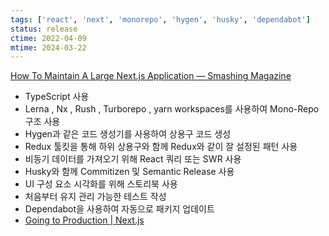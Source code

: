 ```yaml
---
tags: ['react', 'next', 'monorepo', 'hygen', 'husky', 'dependabot']
status: release
ctime: 2022-04-09
mtime: 2024-03-22
---
```


[How To Maintain A Large Next.js Application — Smashing Magazine](https://www.smashingmagazine.com/2021/11/maintain-large-nextjs-application/)

- TypeScript 사용
- Lerna , Nx , Rush , Turborepo , yarn workspaces를 사용하여 Mono-Repo 구조 사용
- Hygen과 같은 코드 생성기를 사용하여 상용구 코드 생성
- Redux 툴킷을 통해 하위 상용구와 함께 Redux와 같이 잘 설정된 패턴 사용
- 비동기 데이터를 가져오기 위해 React 쿼리 또는 SWR 사용
- Husky와 함께 Commitizen 및 Semantic Release 사용
- UI 구성 요소 시각화를 위해 스토리북 사용
- 처음부터 유지 관리 가능한 테스트 작성
- Dependabot을 사용하여 자동으로 패키지 업데이트
- [Going to Production | Next.js](https://nextjs.org/docs/going-to-production)